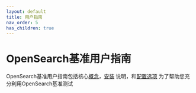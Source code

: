 ```yaml
---
layout: default
title: 用户指南
nav_order: 5
has_children: true
---
```


# OpenSearch基准用户指南

OpenSearch基准用户指南包括核心[概念]({{site.url}}{{site.baseurl}}/benchmark/user-guide/concepts/)，[安装]({{site.url}}{{site.baseurl}}/benchmark/installing-benchmark/) 说明，和[配置选项]({{site.url}}{{site.baseurl}}/benchmark/configuring-benchmark/) 为了帮助您充分利用OpenSearch基准测试

